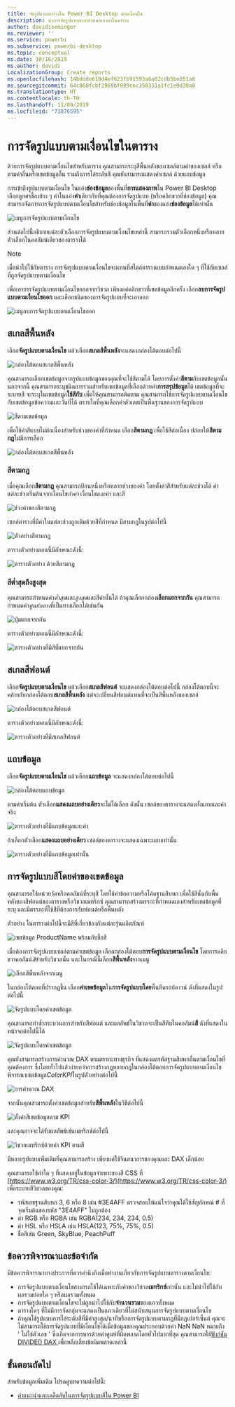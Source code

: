 ```yaml
---
title: จัดรูปแบบตารางใน Power BI Desktop ตามเงื่อนไข
description: นำการจัดรูปแบบแบบกำหนดเองลงในตาราง
author: davidiseminger
ms.reviewer: ''
ms.service: powerbi
ms.subservice: powerbi-desktop
ms.topic: conceptual
ms.date: 10/16/2019
ms.author: davidi
LocalizationGroup: Create reports
ms.openlocfilehash: 14bddde618d4ef623fb91593a6a62cdb5be851a6
ms.sourcegitcommit: 64c860fcbf2969bf089cec358331a1fc1e0d39a8
ms.translationtype: HT
ms.contentlocale: th-TH
ms.lasthandoff: 11/09/2019
ms.locfileid: "73876595"
---
```

# <a name="conditional-formatting-in-tables"></a>การจัดรูปแบบตามเงื่อนไขในตาราง 
ด้วยการจัดรูปแบบตามเงื่อนไขสำหรับตาราง คุณสามารถระบุสีพื้นหลังของเซลล์ตามค่าของเซลล์ หรือตามค่าอื่นหรือเขตข้อมูลอื่น รวมถึงการไล่ระดับสี คุณยังสามารถแสดงค่าเซลล์ ด้วยแถบข้อมูล 

การเข้าถึงรูปแบบตามเงื่อนไข ในแอ่ง**ช่องข้อมูล**ของพื้นที่**การแสดงภาพ**ใน Power BI Desktop เลือกลูกศรชี้ลงข้าง ๆ ค่าในแอ่ง**ค่า**เดียวกับที่คุณต้องการจัดรูปแบบ (หรือคลิกขวาที่ช่องข้อมูล) คุณสามารถจัดการการจัดรูปแบบตามเงื่อนไขสำหรับช่องข้อมูลในพื้นที่**ค่า**ของแอ่ง**ช่องข้อมูล**ได้เท่านั้น

![เมนูการจัดรูปแบบตามเงื่อนไข](media/desktop-conditional-table-formatting/table-formatting-0-popup-menu.png)

ส่วนต่อไปนี้อธิบายแต่ละตัวเลือกการจัดรูปแบบตามเงื่อนไขเหล่านี้ สามารถรวมตัวเลือกหนึ่งหรือหลายตัวเลือกในคอลัมน์เดียวของตารางได้

> [!NOTE]
> เมื่อนำไปใช้กับตาราง การจัดรูปแบบตามเงื่อนไขจะแทนที่สไตล์ตารางแบบกำหนดเองใด ๆ ที่ใช้กับเซลล์ที่ถูกจัดรูปแบบตามเงื่อนไข

เพื่อเอาการจัดรูปแบบตามเงื่อนไขออกจากวิชวล เพียงแค่คลิกขวาที่เขตข้อมูลอีกครั้ง เลือก**ลบการจัดรูปแบบตามเงื่อนไขออก** และเลือกชนิดของการจัดรูปแบบที่จะเอาออก

![เมนูลบการจัดรูปแบบตามเงื่อนไขออก](media/desktop-conditional-table-formatting/table-formatting-1-remove.png)

## <a name="background-color-scales"></a>สเกลสีพื้นหลัง

เลือก**จัดรูปแบบตามเงื่อนไข** แล้วเลือก**สเกลสีพื้นหลัง**จะแสดงกล่องโต้ตอบต่อไปนี้

![กล่องโต้ตอบสเกลสีพื้นหลัง](media/desktop-conditional-table-formatting/table-formatting-1-default-dialog.png)

คุณสามารถเลือกเขตข้อมูลจากรูปแบบข้อมูลของคุณที่จะใช้สีตามได้ โดยการตั้งค่า**สีตาม**กับเขตข้อมูลนั้น นอกจากนี้ คุณสามารถระบุชนิดการรวมสำหรับเขตข้อมูลที่เลือกด้วยค่า**การสรุปข้อมูล**ได้ เขตข้อมูลที่จะระบายสี จะระบุในเขตข้อมูล**ใช้สีกับ** เพื่อให้คุณสามารถติดตาม คุณสามารถใช้การจัดรูปแบบตามเงื่อนไขกับเขตข้อมูลข้อความและวันที่ได้ ตราบใดที่คุณเลือกค่าตัวเลขเป็นพื้นฐานของการจัดรูปแบบ

![สีตามเขตข้อมูล](media/desktop-conditional-table-formatting/table-formatting-1-apply-color-to.png)

เพื่อใช้ค่าสีแบบไม่ต่อเนื่องสำหรับช่วงของค่าที่กำหนด เลือก**สีตามกฎ** เพื่อใช้สีต่อเนื่อง ปล่อยให้**สีตามกฎ**ไม่มีการเลือก 

![กล่องโต้ตอบสเกลสีพื้นหลัง](media/desktop-conditional-table-formatting/table-formatting-1-color-by-rules-dialog.png)

### <a name="color-by-rules"></a>สีตามกฎ

เมื่อคุณเลือก**สีตามกฎ** คุณสามารถป้อนหนื่งหรือหลายช่วงของค่า โดยตั้งค่าสีสำหรับแต่ละช่วงได้  ค่าแต่ละช่วงเริ่มต้นจากเงื่อนไข*ถ้าค่า* เงื่อนไข*และ*ค่า และสี

![ช่วงค่าของสีตามกฎ](media/desktop-conditional-table-formatting/table-formatting-1-color-by-rules-if-value.png)

เซลล์ตารางที่มีค่าในแต่ละช่วงถูกเติมด้วยสีที่กำหนด มีสามกฎในรูปต่อไปนี้

![ตัวอย่างสีตามกฎ](media/desktop-conditional-table-formatting/table-formatting-1-color-by-rules.png)

ตารางตัวอย่างตอนนี้มีลักษณะดังนี้:

![ตารางตัวอย่าง ด้วยสีตามกฎ](media/desktop-conditional-table-formatting/table-formatting-1-color-by-rules-table.png)


### <a name="color-minimum-to-maximum"></a>สีต่ำสุดถึงสูงสุด

คุณสามารถกำหนดค่า*ต่ำสุด*และ*สูงสุด*และสีค่านั้นได้ ถ้าคุณเลือกกล่อง**เลือกแยกจากกัน** คุณสามารถกำหนดค่า*ศูนย์กลาง*ที่เป็นทางเลือกได้เช่นกัน

![ปุ่มแยกจากกัน](media/desktop-conditional-table-formatting/table-formatting-1-diverging.png)

ตารางตัวอย่างตอนนี้มีลักษณะดังนี้:

![ตารางตัวอย่างที่มีสีที่แยกจากกัน](media/desktop-conditional-table-formatting/table-formatting-1-diverging-table.png)

## <a name="font-color-scales"></a>สเกลสีฟอนต์

เลือก**จัดรูปแบบตามเงื่อนไข** แล้วเลือก**สเกลสีฟอนต์** จะแสดงกล่องโต้ตอบต่อไปนี้ กล่องโต้ตอบนี้จะคล้ายกับกล่องโต้ตอบ**สเกลสีพื้นหลัง** แต่จะเปลี่ยนสีฟอนต์แทนที่จะเป็นสีพื้นหลังของเซลล์

![กล่องโต้ตอบสเกลสีฟอนต์](media/desktop-conditional-table-formatting/table-formatting-2-diverging.png)

ตารางตัวอย่างตอนนี้มีลักษณะดังนี้:

![ตารางตัวอย่างที่มีสเกลสีฟอนต์](media/desktop-conditional-table-formatting/table-formatting-2-table.png)

## <a name="data-bars"></a>แถบข้อมูล

เลือก**จัดรูปแบบตามเงื่อนไข** แล้วเลือก**แถบข้อมูล** จะแสดงกล่องโต้ตอบต่อไปนี้ 

![กล่องโต้ตอบแถบข้อมูล](media/desktop-conditional-table-formatting/table-formatting-3-default.png)

ตามค่าเริ่มต้น ตัวเลือก**แสดงแถบอย่างเดียว**จะไม่ได้เลือก ดังนั้น เซลล์ของตารางจะแสดงทั้งแถบและค่าจริง

![ตารางตัวอย่างที่มีแถบข้อมูลและค่า](media/desktop-conditional-table-formatting/table-formatting-3-default-table.png)

ถ้าเลือกตัวเลือก**แสดงแถบอย่างเดียว** เซลล์ของตารางจะแสดงเฉพาะแถบเท่านั้น

![ตารางตัวอย่างที่มีแถบข้อมูลเท่านั้น](media/desktop-conditional-table-formatting/table-formatting-3-default-table-bars.png)

## <a name="color-formatting-by-field-value"></a>การจัดรูปแบบสีโดยค่าของเขตข้อมูล

คุณสามารถใช้หน่วยวัดหรือคอลัมน์ที่ระบุสี โดยใช้ค่าข้อความหรือโค้ดฐานสิบหก เพื่อใช้สีนั้นกับพื้นหลังของสีฟอนต์ของตารางหรือวิชวลเมทริกซ์ คุณสามารถสร้างตรรกะที่กำหนดเองสำหรับเขตข้อมูลที่ระบุ และมีตรรกะที่ใช้สีที่ต้องการกับฟอนต์หรือพื้นหลัง

ตัวอย่าง ในตารางต่อไปนี้จะมีสีที่เกี่ยวข้องกับแต่ละรุ่นผลิตภัณฑ์ 

![เขตข้อมูล ProductName พร้อมกับชื่อสี](media/desktop-conditional-table-formatting/conditional-table-formatting_01.png)

เมื่อต้องการจัดรูปแบบเซลล์ตามค่าเขตข้อมูล เลือกกล่องโต้ตอบ**การจัดรูปแบบตามเงื่อนไข** โดยการคลิกขวาคอลัมน์*สี*สำหรับวิชวลนั้น และในกรณีนี้เลือก**สีพื้นหลัง**จากเมนู 

![เลือกสีพื้นหลังจากเมนู](media/desktop-conditional-table-formatting/conditional-table-formatting_02.png)

ในกล่องโต้ตอบที่ปรากฏขึ้น เลือก**ค่าเขตข้อมูล**ใน**การจัดรูปแบบโดย**พื้นทีดรอปดาวน์ ดังที่แสดงในรูปต่อไปนี้

![จัดรูปแบบโดยค่าเขตข้อมูล](media/desktop-conditional-table-formatting/conditional-table-formatting_03.png)

คุณสามารถทำซ้ำกระบวนการสำหรับสีฟอนต์ และผลลัพธ์ในวิชวลจะเป็นสีทึบในคอลัมน์**สี** ดังที่แสดงในหน้าจอต่อไปนี้ได้

![จัดรูปแบบโดยค่าเขตข้อมูล](media/desktop-conditional-table-formatting/conditional-table-formatting_04.png)

คุณยังสามารถสร้างการคำนวณ DAX ตามตรรกะทางธุรกิจ ที่แสดงผลรหัสฐานสิบหกอื่นตามเงื่อนไขที่คุณต้องการ ซึ่งโดยทั่วไปแล้วง่ายกว่าการสร้างกฎหลายกฎในกล่องโต้ตอบการจัดรูปแบบตามเงื่อนไข พิจารณาเขตข้อมูล*ColorKPI*ในรูปตัวอย่างต่อไปนี้

![การคำนวณ DAX](media/desktop-conditional-table-formatting/conditional-table-formatting_05.png)

จากนั้นคุณสามารถตั้งค่าเขตข้อมูลสำหรับ**สีพื้นหลัง**ในวิธีต่อไปนี้

![ตั้งค่าสีเขตข้อมูลตาม KPI](media/desktop-conditional-table-formatting/conditional-table-formatting_06.png)

และคุณอาจจะได้รับผลลัพธ์เช่นเมทริกซ์ต่อไปนี้

![วิชวลเมทริกซ์ด้วยค่า KPI ตามสี](media/desktop-conditional-table-formatting/conditional-table-formatting_07.png)

มีหลายรูปแบบเพิ่มเติมที่คุณสามารถสร้าง เพียงแค่ใช้จินตนาการของคุณและ DAX เล็กน้อย

คุณสามารถใช้ค่าใด ๆ ที่แสดงอยู่ในข้อมูลจำเพาะของสี CSS ที่ [https://www.w3.org/TR/css-color-3/](https://www.w3.org/TR/css-color-3/) เพื่อระบายสีวิชวลของคุณ:
* รหัสเลขฐานสิบหก 3, 6 หรือ 8 เช่น #3E4AFF ตรวจสอบให้แน่ใจว่าคุณได้ใช้สัญลักษณ์ # ที่จุดเริ่มต้นของรหัส "3E4AFF" ไม่ถูกต้อง 
* ค่า RGB หรือ RGBA เช่น RGBA(234, 234, 234, 0.5)
* ค่า HSL หรือ HSLA เช่น HSLA(123, 75%, 75%, 0.5)
* ชื่อสีเช่น Green, SkyBlue, PeachPuff 

## <a name="considerations-and-limitations"></a>ข้อควรพิจารณาและข้อจำกัด
มีข้อควรพิจารณาบางประการที่ควรคำนึงถึงเมื่อทำงานเกี่ยวกับการจัดรูปแบบตารางตามเงื่อนไข:

* การจัดรูปแบบตามเงื่อนไขสามารถใช้ได้เฉพาะกับค่าของวิชวล**เมทริกซ์**เท่านั้น และไม่นำไปใช้กับผลรวมย่อยใด ๆ หรือผลรวมทั้งหมด 
* การจัดรูปแบบตามเงื่อนไขจะไม่ถูกนำไปใช้กับ**จำนวนรวม**ของแถวทั้งหมด
* ตารางใดๆ ที่ไม่มีการจัดกลุ่มจะแสดงเป็นแถวเดียวที่ไม่สนับสนุนการจัดรูปแบบตามเงื่อนไข
* ถ้าคุณใช้รูปแบบการไล่ระดับสีที่มีค่าสูงสุด/นาทีหรือการจัดรูปแบบตามกฎที่มีกฎเปอร์เซ็นต์ คุณจะไม่สามารถใช้การจัดรูปแบบที่มีเงื่อนไขได้เมื่อข้อมูลของคุณประกอบด้วยค่า NaN NaN หมายถึง ' ไม่ใช่ตัวเลข ' ซึ่งเกิดจากการหารด้วยค่าศูนย์ที่ผิดพลาดโดยทั่วไปมากที่สุด คุณสามารถใช้[ฟังก์ชัน DIVIDE() DAX ](https://docs.microsoft.com/dax/divide-function-dax) เพื่อหลีกเลี่ยงข้อผิดพลาดเหล่านี้


## <a name="next-steps"></a>ขั้นตอนถัดไป
สำหรับข้อมูลเพิ่มเติม โปรดดูบทความต่อไปนี้:  

* [คำแนะนำและเคล็ดลับในการจัดรูปแบบสีใน Power BI](visuals/service-tips-and-tricks-for-color-formatting.md)  


